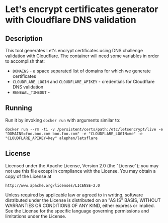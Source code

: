 # Let's encrypt certificates generator with Cloudflare DNS validation

## Description

This tool generates Let's encrypt certificates using DNS challenge validation with Cloudflare. The container will need some variables in order to accomplish that:

* `DOMAINS` - a space separated list of domains for which we generate certificates
* `CLOUDFLARE_LOGIN` and `CLOUDFLARE_APIKEY` - credentials for Cloudflare DNS validation
* `RENEWAL_TIMEOUT` - 

## Running

Run it by invoking `docker run` with arguments similar to:

```
docker run --rm -ti -v /persistent/certs/path:/etc/letsencrypt/live -e "DOMAINS=foo.boo.com boo.foo.com" -e "CLOUDFLARE_LOGIN=me" -e "CLOUDFLARE_APIKEY=key" alephan/letsflare
```

## License

Licensed under the Apache License, Version 2.0 (the "License");
you may not use this file except in compliance with the License.
You may obtain a copy of the License at

    http://www.apache.org/licenses/LICENSE-2.0

Unless required by applicable law or agreed to in writing, software
distributed under the License is distributed on an "AS IS" BASIS,
WITHOUT WARRANTIES OR CONDITIONS OF ANY KIND, either express or implied.
See the License for the specific language governing permissions and
limitations under the License.
